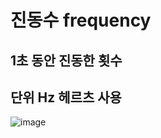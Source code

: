 # 진동수 frequency
## 1초 동안 진동한 횟수 
## 단위 Hz 헤르츠 사용

![image](https://user-images.githubusercontent.com/73323188/129169049-97bb4b31-7c5e-4061-9731-dee14615c339.png)
